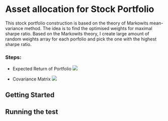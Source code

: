 # Asset allocation for Stock Portfolio 
This stock portfolio construction is based on the theory of Markowits mean-variance method. The idea is to find the optimised weights for maximal sharpe ratio. Based on the Markowits theory, I create large amount of random weights array for each porfolio and pick the one with the highest sharpe ratio. 

### Steps:
- Expected Return of Portfolio
![](https://i.imgur.com/2PKM7k4.pngjpg=100x100)

- Covariance Matrix
![](https://i.imgur.com/tvMAl4h.pngjpg=100x100)


## Getting Started 



## Running the test 






